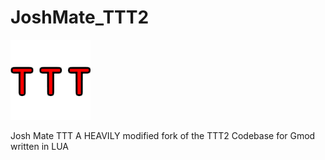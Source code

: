 # JoshMate_TTT2

![ttt_icon](Z_Patchnotes/Misc/TTT2_Icon.png)

Josh Mate TTT
A HEAVILY modified fork of the TTT2 Codebase for Gmod written in LUA


